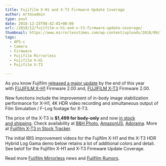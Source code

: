```yaml
---
title: Fujifilm X-H1 and X-T3 Firmware Update Coverage
author: mrtmsadmin
type: post
date: 2018-12-25T08:42:01+00:00
url: /2018/12/fujifilm-x-h1-and-x-t3-firmware-update-coverage/
thumbnail: https://www.mirrorlesstimes.com/wp-content/uploads/2018/09/fujifilm-x-t3-front-side.jpg
tags:
  - APS-c
  - Camera
  - Firmware
  - Fujifilm Mirrorless
  - Fujifilm X-H1
  - Fujifilm X-T3

---
```

As you know Fujifilm <a href="https://www.dailycameranews.com/2018/12/fujifilm-x-t3-x-h1-and-xf80mmf2-8-firmware-updates-released/" target="_blank" rel="noopener">released a major update</a> by the end of this year with [FUJIFILM X-H1][1] Firmware 2.00 and, [FUJIFILM X-T3][2] Firmware 2.00.

New functions include the improvement of in-body image stabilization performance for X-H1, 4K HDR video recording and simultaneous output of Film Simulation / F-Log footage for X-T3.

The price of the X-T3 is **$1,499 for body-only** and now [in stock and shipping][3]. Check availability at <a href="https://www.bhphotovideo.com/c/search?Ntt=Fujifilm%20X-T3&N=0&InitialSearch=yes&sts=ma&Top+Nav-Search=&BI=20175&KBID=14249" target="_blank" rel="follow external noopener noreferrer" data-wpel-link="external">B&H Photo</a>, <a href="https://www.amazon.com/Fujifilm-X-T3-Mirrorless-Digital-Body/dp/B07H49QWN4/?tag=daicamnew-20" target="_blank" rel="follow external noopener noreferrer" data-wpel-link="external" data-amzn-asin="B07H49QWN4">AmazonUS</a>, <a class="broken_link" href="https://adorama.evyy.net/c/63923/51926/1036?u=https%3A%2F%2Fwww.adorama.com%2Fifjxt3b.html" target="_blank" rel="follow external noopener noreferrer">Adorama</a>. More at [Fujifilm X-T3 in Stock Tracker][4]. <!--more-->

The initial IBIS improvement videos for the Fujifilm X-H1 and the X-T3 HDR Hybrid Log Gama demo below retains a lot of additional colors and detail. See belof for the Fujifilm X-H1 and X-T3 Firmware Update Coverage.











Read more [Fujifilm Mirrorless][5] news and <a href="https://www.dailycameranews.com/tag/fujifilm-rumors/" target="_blank" rel="noopener">Fujifilm Rumors</a>.

 [1]: https://www.mirrorlesstimes.com/tag/fujifilm-x-h1/
 [2]: https://www.mirrorlesstimes.com/tag/fujifilm-x-t3/
 [3]: https://www.dailycameranews.com/2018/09/fujifilm-x-t3-in-stock-and-shipping-in-the-us/
 [4]: https://www.mirrorlesstimes.com/2018/09/fujifilm-x-t3-in-stock-availability-tracker/
 [5]: https://www.mirrorlesstimes.com/tag/fujifilm-mirrorless/